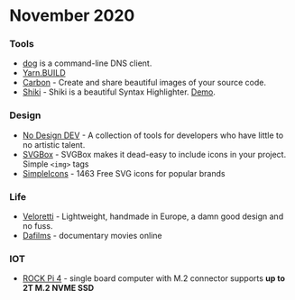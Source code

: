 # November 2020

### Tools

- [dog](https://github.com/ogham/dog) is a command-line DNS client.
- [Yarn.BUILD](https://yarn.build/)
- [Carbon](https://carbon.now.sh/) - Create and share beautiful images of your source code.
- [Shiki](https://github.com/shikijs/shiki) - Shiki is a beautiful Syntax Highlighter. [Demo](https://shiki.matsu.io/).

### Design

- [No Design DEV](https://nodesign.dev/) - A collection of tools for developers who have little to no artistic talent.
- [SVGBox](https://svgbox.net/) - SVGBox makes it dead-easy to include icons in your project. Simple `<img>` tags
- [SimpleIcons](https://simpleicons.org/) - 1463 Free SVG icons for popular brands

### Life

- [Veloretti](https://www.veloretti.nl/) - Lightweight, handmade in Europe, a damn good design and no fuss. 
- [Dafilms](https://dafilms.cz/film) - documentary movies online

### IOT

- [ROCK Pi 4](https://rockpi.org/rockpi4) - single board computer with M.2 connector supports **up to 2T M.2 NVME SSD**